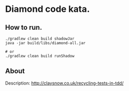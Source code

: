 #  Diamond code kata.

##  How to run.

    ./gradlew clean build shadowJar
    java -jar build/libs/diamond-all.jar
    
    # or
    ./gradlew clean build runShadow
    
## About
 
Description: http://claysnow.co.uk/recycling-tests-in-tdd/
